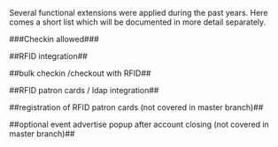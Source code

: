 Several functional extensions were applied during the past years. Here comes a short list which will be documented in more detail separately.

###Checkin allowed###

##RFID integration##

##bulk checkin /checkout with RFID##

##RFID patron cards / ldap integration##

##registration of RFID patron cards (not covered in master branch)##

##optional event advertise popup after account closing (not covered in master branch)##

